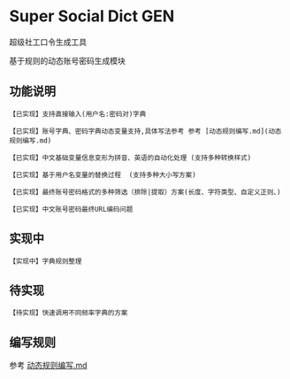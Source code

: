 # Super Social Dict GEN

超级社工口令生成工具

基于规则的动态账号密码生成模块

## 功能说明

```
【已实现】支持直接输入(用户名:密码对)字典

【已实现】账号字典、密码字典动态变量支持,具体写法参考 参考 [动态规则编写.md](动态规则编写.md) 

【已实现】中文基础变量信息变形为拼音、英语的自动化处理 (支持多种转换样式)

【已实现】基于用户名变量的替换过程  (支持多种大小写方案)

【已实现】最终账号密码格式的多种筛选（排除|提取）方案(长度、字符类型、自定义正则、)

【已实现】中文账号密码最终URL编码问题
```



## 实现中

```
【实现中】字典规则整理
```



## 待实现

```
【待实现】快速调用不同频率字典的方案
```

## 编写规则

参考 [动态规则编写.md](动态规则编写.md)

